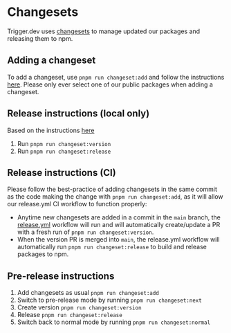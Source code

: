 # Changesets

Trigger.dev uses [changesets](https://github.com/changesets/changesets) to manage updated our packages and releasing them to npm.

## Adding a changeset

To add a changeset, use `pnpm run changeset:add` and follow the instructions [here](https://github.com/changesets/changesets/blob/main/docs/adding-a-changeset.md). Please only ever select one of our public packages when adding a changeset.

## Release instructions (local only)

Based on the instructions [here](https://github.com/changesets/changesets/blob/main/docs/intro-to-using-changesets.md)

1. Run `pnpm run changeset:version`
2. Run `pnpm run changeset:release`

## Release instructions (CI)

Please follow the best-practice of adding changesets in the same commit as the code making the change with `pnpm run changeset:add`, as it will allow our release.yml CI workflow to function properly:

- Anytime new changesets are added in a commit in the `main` branch, the [release.yml](./.github/workflows/release.yml) workflow will run and will automatically create/update a PR with a fresh run of `pnpm run changeset:version`.
- When the version PR is merged into `main`, the release.yml workflow will automatically run `pnpm run changeset:release` to build and release packages to npm.

## Pre-release instructions

1. Add changesets as usual `pnpm run changeset:add`
2. Switch to pre-release mode by running `pnpm run changeset:next`
3. Create version `pnpm run changeset:version`
4. Release `pnpm run changeset:release`
5. Switch back to normal mode by running `pnpm run changeset:normal`
